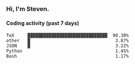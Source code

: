 ### Hi, I'm Steven.

#### Coding activity (past 7 days)
```
TeX     ▓▓▓▓▓▓▓▓▓▓▓▓▓▓▓▓▓▓▓▓▓▓▓▓▓▓▓▓▓▓  90.30%
other   ▓                                3.87%
JSON    ▓                                3.22%
Python                                   1.45%
Bash                                     1.17%
```
